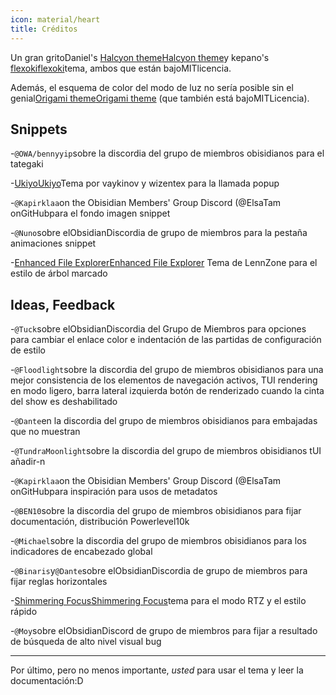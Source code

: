 ```yaml
---
icon: material/heart
title: Créditos
---
```


Un gran gritoDaniel's
[Halcyon theme](https://github.com/dbarenholz/halcyon-obsidian)[Halcyon theme](https://github.com/dbarenholz/halcyon-obsidian)y
kepano's [flexoki](https://github.com/kepano/flexoki-obsidian)[flexoki](https://github.com/kepano/flexoki-obsidian)tema, ambos
que están bajoMITlicencia.

Además, el esquema de color del modo de luz no sería posible sin el
genial[Origami theme](https://github.com/7368697661/Origami)[Origami theme](https://github.com/7368697661/Origami)
(que también está bajoMITLicencia).

## Snippets

-`@OWA/bennyyip`sobre la discordia del grupo de miembros obisidianos para el tategaki

-[Ukiyo](https://github.com/technerium/obsidian-ukiyo)[Ukiyo](https://github.com/technerium/obsidian-ukiyo)Tema por vaykinov y
wizentex para la llamada popup

-`@Kapirklaa`on the Obisidian Members' Group Discord (@ElsaTam onGitHubpara
el fondo imagen snippet

-`@Nuno`sobre elObsidianDiscordia de grupo de miembros para la pestaña animaciones snippet

-[Enhanced File Explorer](https://github.com/LennZone/enhanced-file-explorer-tree)[Enhanced File Explorer](https://github.com/LennZone/enhanced-file-explorer-tree)
Tema de LennZone para el estilo de árbol marcado

## Ideas, Feedback

-`@Tuck`sobre elObsidianDiscordia del Grupo de Miembros para opciones para cambiar el enlace
color e indentación de las partidas de configuración de estilo

-`@Floodlight`sobre la discordia del grupo de miembros obisidianos para una mejor consistencia
de los elementos de navegación activos, TUI rendering en modo ligero, barra lateral izquierda
botón de renderizado cuando la cinta del show es deshabilitado

-`@Dante`en la discordia del grupo de miembros obisidianos para embajadas que no muestran

-`@TundraMoonlight`sobre la discordia del grupo de miembros obisidianos
tUI añadir-n

-`@Kapirklaa`on the Obisidian Members' Group Discord (@ElsaTam onGitHubpara
inspiración para usos de metadatos

-`@BEN10`sobre la discordia del grupo de miembros obisidianos para fijar
documentación, distribución Powerlevel10k

-`@Michael`sobre la discordia del grupo de miembros obisidianos para los indicadores de encabezado global

-`@Binaris`y`@Dante`sobre elObsidianDiscordia de grupo de miembros para fijar
reglas horizontales

-[Shimmering Focus](https://github.com/chrisgrieser/shimmering-focus)[Shimmering Focus](https://github.com/chrisgrieser/shimmering-focus)tema
para el modo RTZ y el estilo rápido

-`@Moy`sobre elObsidianDiscord de grupo de miembros para fijar a resultado de búsqueda de alto nivel
visual bug

___
Por último, pero no menos importante, *usted* para usar el tema y leer la documentación:D

